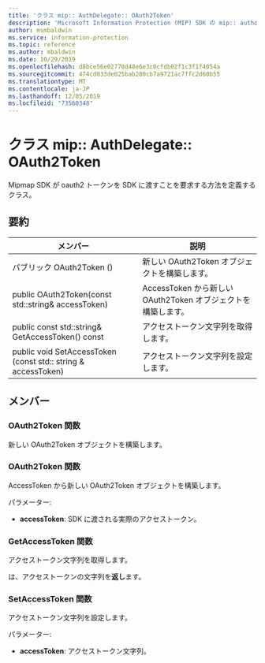 ```yaml
---
title: 'クラス mip:: AuthDelegate:: OAuth2Token'
description: 'Microsoft Information Protection (MIP) SDK の mip:: authdelegate クラスを文書にします。'
author: msmbaldwin
ms.service: information-protection
ms.topic: reference
ms.author: mbaldwin
ms.date: 10/29/2019
ms.openlocfilehash: d8bce56e02778d48e6e3c0cfdb02f1c3f1f4054a
ms.sourcegitcommit: 474cd033de025bab280cb7a9721ac7ffc2d60b55
ms.translationtype: MT
ms.contentlocale: ja-JP
ms.lasthandoff: 12/05/2019
ms.locfileid: "73560348"
---
```

# <a name="class-mipauthdelegateoauth2token"></a>クラス mip:: AuthDelegate:: OAuth2Token 
Mipmap SDK が oauth2 トークンを SDK に渡すことを要求する方法を定義するクラス。
  
## <a name="summary"></a>要約
 メンバー                        | 説明                                
--------------------------------|---------------------------------------------
パブリック OAuth2Token ()  |  新しい OAuth2Token オブジェクトを構築します。
public OAuth2Token(const std::string& accessToken)  |  AccessToken から新しい OAuth2Token オブジェクトを構築します。
public const std::string& GetAccessToken() const  |  アクセストークン文字列を取得します。
public void SetAccessToken (const std:: string & accessToken)  |  アクセストークン文字列を設定します。
  
## <a name="members"></a>メンバー
  
### <a name="oauth2token-function"></a>OAuth2Token 関数
新しい OAuth2Token オブジェクトを構築します。
  
### <a name="oauth2token-function"></a>OAuth2Token 関数
AccessToken から新しい OAuth2Token オブジェクトを構築します。

パラメーター:  
* **accessToken**: SDK に渡される実際のアクセストークン。


  
### <a name="getaccesstoken-function"></a>GetAccessToken 関数
アクセストークン文字列を取得します。

  
は、アクセストークンの文字列を**返し**ます。
  
### <a name="setaccesstoken-function"></a>SetAccessToken 関数
アクセストークン文字列を設定します。

パラメーター:  
* **accessToken**: アクセストークン文字列。

